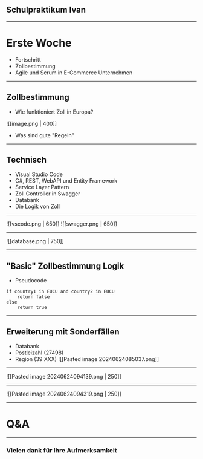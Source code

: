 ## Schulpraktikum Ivan

---

# Erste Woche
- Fortschritt
- Zollbestimmung
- Agile und Scrum in E-Commerce Unternehmen

---

## Zollbestimmung

- Wie funktioniert Zoll in Europa?

![[image.png | 400]]

- Was sind gute "Regeln"

---

## Technisch

- Visual Studio Code
- C#, REST, WebAPI und Entity Framework
- Service Layer Pattern
- Zoll Controller in Swagger
- Databank
- Die Logik von Zoll

--- 
![[vscode.png | 650]]
![[swagger.png | 650]]

--- 
![[database.png | 750]]

---

## "Basic" Zollbestimmung Logik

- Pseudocode 

```
if country1 in EUCU and country2 in EUCU
	return false
else
	return true
```

---
## Erweiterung mit Sonderfällen
- Databank
- Postleizahl (27498)
- Region (39 XXX)
  ![[Pasted image 20240624085037.png]]
---

![[Pasted image 20240624094139.png | 250]] 

---

![[Pasted image 20240624094319.png | 250]]

---

# Q&A

---

### Vielen dank für Ihre Aufmerksamkeit
